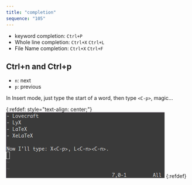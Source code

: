 ```yaml
---
title: "completion"
sequence: "105"
---
```


- keyword completion: `Ctrl+P`
- Whole line completion: `Ctrl+X` `Ctrl+L`
- File Name completion: `Ctrl+X` `Ctrl+F`

## Ctrl+n and Ctrl+p

- `n`: next
- `p`: previous

In Insert mode, just type the start of a word, then type `<C-p>`, magic…

{:refdef: style="text-align: center;"}
![](/assets/images/vim/completion.gif)
{:refdef}

